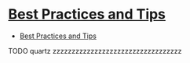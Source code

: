 # [Best Practices and Tips](http://www.quartz-scheduler.org/documentation/2.4.0-SNAPSHOT/best-practices.html)

- [Best Practices and Tips](#best-practices-and-tips)













TODO quartz zzzzzzzzzzzzzzzzzzzzzzzzzzzzzzzzzz